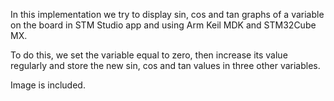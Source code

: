 In this implementation we try to display sin, cos and tan graphs ​​of a variable on the board in STM Studio app and using Arm Keil MDK and STM32Cube MX.

To do this, we set the variable equal to zero, then increase its value regularly and store the new sin, cos and tan values ​​in three other variables.

Image is included.